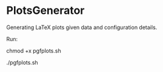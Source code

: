 PlotsGenerator
==============

Generating LaTeX plots given data and configuration details.

Run: 

chmod +x pgfplots.sh

./pgfplots.sh
